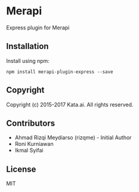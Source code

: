 # Merapi
Express plugin for Merapi

## Installation
Install using npm:
```
npm install merapi-plugin-express --save
```

## Copyright
Copyright (c) 2015-2017 Kata.ai. All rights reserved.

## Contributors
- Ahmad Rizqi Meydiarso (rizqme) - Initial Author
- Roni Kurniawan
- Ikmal Syifai

## License
MIT